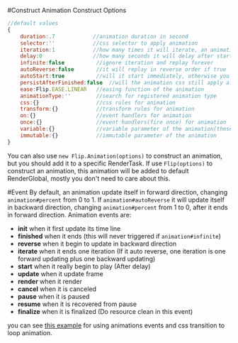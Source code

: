 #Construct
Animation Construct Options
```` javascript
//default values
{
    duration:.7            //animation duration in second
    selector:''            //css selector to apply animation
    iteration:1            //how many times it will iterate, an animation will not delay since the second iteration
    delay:0                //how many seconds it will delay after started
    infinite:false          //ignore iteration and replay forever
    autoReverse:false       //it will replay in reverse order if true
    autoStart:true          //will it start immediately, otherwise you should call Animation#start()
    persistAfterFinished:false  //will the animation css still apply after it ends
    ease:Flip.EASE.LINEAR   //easing function of the animation
    animationType:''        //search for registered animation type
    css:{}                  //css rules for animation
    transform:{}            //transform rules for animation
    on:{}                   //event handlers for animation
    once:{}                 //event handlers(fire once) for animation
    variable:{}             //variable parameter of the animation(these values update with animation#percent in every frame)
    immutable:{}            //immutable parameter of the animation
}
````
You can also use `new Flip.Animation(options)` to construct an animation, but you should add it to a specific RenderTask.
If use `Flip(options)` to construct an animation, this animation will be added to default RenderGlobal, mostly you don't need to care about this.

#Event
By default, an animation update itself in forward direction, changing `animation#percent` from 0 to 1.
If `animation#autoReverse` it will update itself in backward direction, changing `animation#percent` from 1 to 0, after it ends in forward direction.
Animation events are:
* **init**          when it first update its time line
* **finished**      when it ends (this will never triggered if `animation#infinite`)
* **reverse**       when it begin to update in backward direction
* **iterate**       when it ends one iteration (If it auto reverse, one iteration is one forward updating plus one backward updating)
* **start**         when it really begin to play (After delay)
* **update**        when it update frame
* **render**        when it render
* **cancel**        when it is canceled
* **pause**         when it is paused
* **resume**        when it is recovered from pause
* **finalize**      when it is finalized (Do resource clean in this event)

you can see [this example](../demo/rotate-ring.html) for using animations events and css transition to loop animation.

